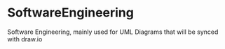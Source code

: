 # SoftwareEngineering
Software Engineering, mainly used for UML Diagrams that will be synced with draw.io
